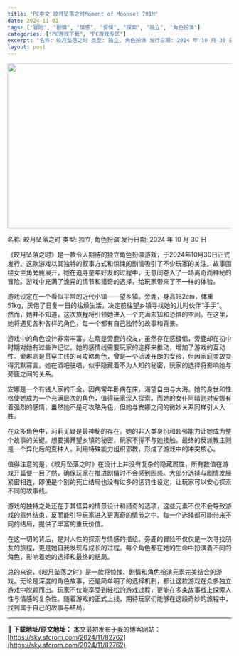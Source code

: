 ```yaml
---
title: "PC中文 皎月坠落之时Moment of Moonset 701M"
date: 2024-11-01
tags: ["冒险", "剧情", "情感", "惊悚", "探索", "独立", "角色扮演"]
categories: ["PC游戏下载", "PC游戏专区"]
excerpt: "名称: 皎月坠落之时 类型: 独立, 角色扮演 发行日期: 2024 年 10 月 30 日 《皎月坠落之时》是一款令人期待的独立角色扮演游戏，于2024年10月30日正式发行。这款游戏以其独特的叙事方式和惊悚的剧情吸引了不少玩家的关注。故事围绕女主角旁鹿展开，她在追寻童年好友的过程中，无意间卷入了&hellip;"
layout: post
---
```


<img class="aligncenter size-full wp-image-82764" src="https://sky.sfcrom.com/wp-content/uploads/2024/11/2024110102540843.webp" alt="" width="660" height="370" />

名称: 皎月坠落之时
类型: 独立, 角色扮演
发行日期: 2024 年 10 月 30 日

《皎月坠落之时》是一款令人期待的独立角色扮演游戏，于2024年10月30日正式发行。这款游戏以其独特的叙事方式和惊悚的剧情吸引了不少玩家的关注。故事围绕女主角旁鹿展开，她在追寻童年好友的过程中，无意间卷入了一场离奇而神秘的冒险。游戏中充满了诡异的情节和猎奇的选择，给玩家带来了不一样的体验。

游戏设定在一个看似平常的近代小镇——望乡镇。旁鹿，身高162cm，体重51kg，厌倦了日复一日的枯燥生活，决定前往望乡镇寻找她的儿时伙伴“手手”。然而，她并不知道，这次旅程将引领她进入一个充满未知和恐惧的空间。在这里，她将遇见各种各样的角色，每一个都有自己独特的故事和背景。

游戏中的角色设计非常丰富。左晓是旁鹿的校友，虽然存在感极低，旁鹿却在初中时期对她有过些许记忆。她的感情线需要玩家的选择来推动，增加了游戏的互动性。爱琳则是贯穿主线的可攻略角色，曾是一个活泼开朗的女孩，但因家庭变故变得沉默寡言。她在酒吧驻唱，似乎隐藏着不为人知的秘密，玩家的选择将影响她与旁鹿之间的关系。

安娜是一个有钱人家的千金，因病常年卧病在床，渴望自由与大海。她的身世和性格使她成为一个充满层次的角色，值得玩家深入探索。而她的女仆阿晴则对安娜有着强烈的感情，虽然她不是可攻略角色，但她与安娜之间的微妙关系同样引人入胜。

在众多角色中，莉莉无疑是最神秘的存在。她的非人类身份和超强能力让她成为整个故事的关键。想要揭开望乡镇的秘密，玩家不得不与她接触。最终的反派教主则是一个异化后的变种人，利用特殊能力组织邪教，形成了游戏中的冲突核心。

值得注意的是，《皎月坠落之时》在设计上并没有复杂的隐藏属性，所有数值在游戏开篇便一目了然，确保玩家在推进剧情时不会感到困惑。大部分选择与剧情发展紧密相连，即便是个别的死亡结局也没有过多的惩罚性设定，让玩家可以安心探索不同的故事线。

游戏的独特之处还在于其怪异的情景设计和猎奇的选项，这些元素不仅不会导致游戏的意外结束，反而能引导玩家进入更离奇的情节之中。每一个选择都可能带来不同的结局，提供了丰富的重玩价值。

在这一切的背后，是对人性的探索与情感的描绘。旁鹿的冒险不仅仅是一次寻找朋友的旅程，更是她自我发现与成长的过程。每个角色都在她的生命中扮演着不同的角色，影响着她的选择和最终的结局。

总的来说，《皎月坠落之时》是一款将惊悚、剧情和角色扮演元素完美结合的游戏。无论是深度的角色故事，还是简单明了的选择机制，都让这款游戏在众多独立游戏中脱颖而出。玩家不仅能享受到轻松的游戏过程，更能在多条故事线上探索人性与情感的复杂性。随着游戏的正式上线，期待玩家们能够在这段奇妙的旅程中，找到属于自己的故事与结局。

---
📖 **下载地址/原文地址：** 本文最初发布于我的博客网站：[https://sky.sfcrom.com/2024/11/82762](https://sky.sfcrom.com/2024/11/82762)
